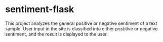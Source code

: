 # sentiment-flask
This project analyzes the general positive or negative sentiment of a text sample. User input in the site is classified into either postitive or negative sentiment, and the result is displayed to the user. 